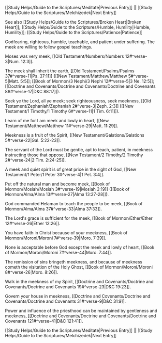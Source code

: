 [[Study Helps/Guide to the Scriptures/Meditate|Previous Entry]]  ||  [[Study Helps/Guide to the Scriptures/Melchizedek|Next Entry]]

 See also [[Study Helps/Guide to the Scriptures/Broken Heart|Broken Heart]]; [[Study Helps/Guide to the Scriptures/Humble, Humility|Humble, Humility]]; [[Study Helps/Guide to the Scriptures/Patience|Patience]]

 Godfearing, righteous, humble, teachable, and patient under suffering. The meek are willing to follow gospel teachings.

 Moses was very meek, [[Old Testament/Numbers/Numbers 12#^verse-3|Num. 12:3]].

 The meek shall inherit the earth, [[Old Testament/Psalms/Psalms 37#^verse-11|Ps. 37:11]] ([[New Testament/Matthew/Matthew 5#^verse-5|Matt. 5:5]]; [[Book of Mormon/3 Nephi/3 Nephi 12#^verse-5|3 Ne. 12:5]]; [[Doctrine and Covenants/Doctrine and Covenants/Doctrine and Covenants 88#^verse-17|D&C 88:17]]).

 Seek ye the Lord, all ye meek; seek righteousness, seek meekness, [[Old Testament/Zephaniah/Zephaniah 2#^verse-3|Zeph. 2:3]] ([[New Testament/1 Timothy/1 Timothy 6#^verse-11|1 Tim. 6:11]]).

 Learn of me for I am meek and lowly in heart, [[New Testament/Matthew/Matthew 11#^verse-29|Matt. 11:29]].

 Meekness is a fruit of the Spirit, [[New Testament/Galations/Galations 5#^verse-22|Gal. 5:22-23]].

 The servant of the Lord must be gentle, apt to teach, patient, in meekness instructing those that oppose, [[New Testament/2 Timothy/2 Timothy 2#^verse-24|2 Tim. 2:24-25]].

 A meek and quiet spirit is of great price in the sight of God, [[New Testament/1 Peter/1 Peter 3#^verse-4|1 Pet. 3:4]].

 Put off the natural man and become meek, [[Book of Mormon/Mosiah/Mosiah 3#^verse-19|Mosiah 3:19]] ([[Book of Mormon/Alma/Alma 13#^verse-27|Alma 13:27-28]]).

 God commanded Helaman to teach the people to be meek, [[Book of Mormon/Alma/Alma 37#^verse-33|Alma 37:33]].

 The Lord's grace is sufficient for the meek, [[Book of Mormon/Ether/Ether 12#^verse-26|Ether 12:26]].

 You have faith in Christ because of your meekness, [[Book of Mormon/Moroni/Moroni 7#^verse-39|Moro. 7:39]].

 None is acceptable before God except the meek and lowly of heart, [[Book of Mormon/Moroni/Moroni 7#^verse-44|Moro. 7:44]].

 The remission of sins bringeth meekness, and because of meekness cometh the visitation of the Holy Ghost, [[Book of Mormon/Moroni/Moroni 8#^verse-26|Moro. 8:26]].

 Walk in the meekness of my Spirit, [[Doctrine and Covenants/Doctrine and Covenants/Doctrine and Covenants 19#^verse-23|D&C 19:23]].

 Govern your house in meekness, [[Doctrine and Covenants/Doctrine and Covenants/Doctrine and Covenants 31#^verse-9|D&C 31:9]].

 Power and influence of the priesthood can be maintained by gentleness and meekness, [[Doctrine and Covenants/Doctrine and Covenants/Doctrine and Covenants 121#^verse-41|D&C 121:41]].

[[Study Helps/Guide to the Scriptures/Meditate|Previous Entry]]  ||  [[Study Helps/Guide to the Scriptures/Melchizedek|Next Entry]]